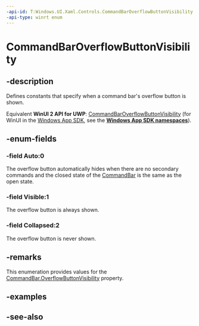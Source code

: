 ```yaml
---
-api-id: T:Windows.UI.Xaml.Controls.CommandBarOverflowButtonVisibility
-api-type: winrt enum
---
```


<!-- Enumeration syntax
public enum Windows.UI.Xaml.Controls.CommandBarOverflowButtonVisibility : int
-->

# CommandBarOverflowButtonVisibility

## -description
Defines constants that specify when a command bar's overflow button is shown.

Equivalent **WinUI 2 API for UWP**: [CommandBarOverflowButtonVisibility](/windows/winui/api/microsoft.ui.xaml.controls.commandbaroverflowbuttonvisibility) (for WinUI in the [Windows App SDK](/windows/apps/windows-app-sdk/), see the **[Windows App SDK namespaces](/windows/windows-app-sdk/api/winrt/)**).

## -enum-fields
### -field Auto:0
The overflow button automatically hides when there are no secondary commands and the closed state of the [CommandBar](commandbar.md) is the same as the open state.

### -field Visible:1
The overflow button is always shown.

### -field Collapsed:2
The overflow button is never shown.


## -remarks
This enumeration provides values for the [CommandBar.OverflowButtonVisibility](commandbar_overflowbuttonvisibility.md) property.

## -examples

## -see-also
